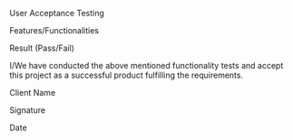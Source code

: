 User Acceptance Testing

Features/Functionalities

Result (Pass/Fail)

I/We have conducted the above mentioned functionality tests and accept this project as a successful product fulfilling the requirements.

Client Name

Signature

Date
